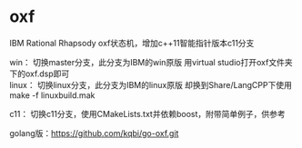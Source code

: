 # oxf
IBM Rational Rhapsody oxf状态机，增加c++11智能指针版本c11分支

win：
  切换master分支，此分支为IBM的win原版
  用virtual studio打开oxf文件夹下的oxf.dsp即可  
linux：
 切换linux分支，此分支为IBM的linux原版
 却换到Share/LangCPP下使用 make -f linuxbuild.mak
 
c11：
  切换c11分支，使用CMakeLists.txt并依赖boost，附带简单例子，供参考
  
golang版：https://github.com/kqbi/go-oxf.git
